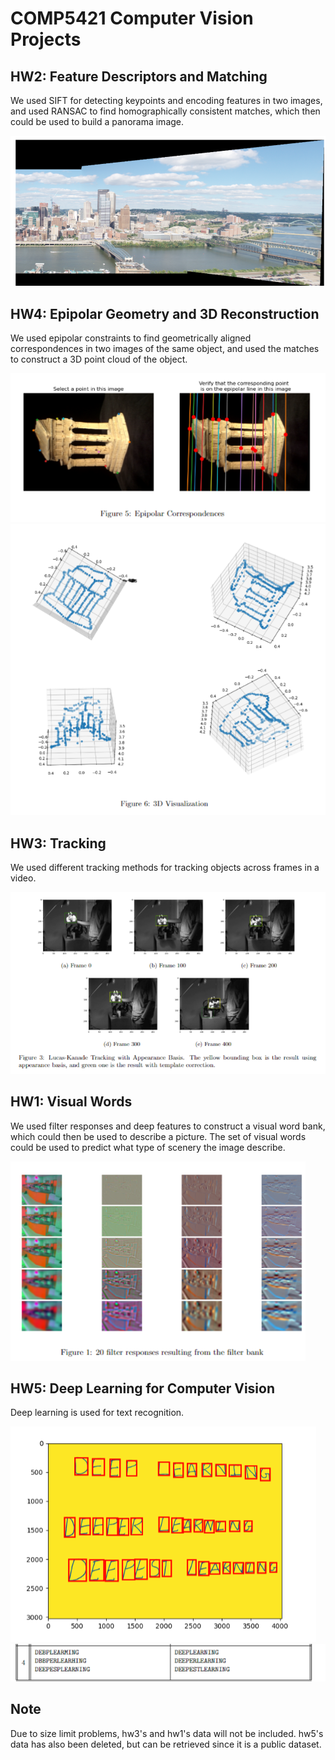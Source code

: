 # COMP5421 Computer Vision Projects

## HW2: Feature Descriptors and Matching

We used SIFT for detecting keypoints and encoding features in two images, and used RANSAC to find homographically consistent matches, which then could be used to build a panorama image.

![alt text](image.png)

## HW4: Epipolar Geometry and 3D Reconstruction

We used epipolar constraints to find geometrically aligned correspondences in two images of the same object, and used the matches to construct a 3D point cloud of the object.  

![alt text](image-1.png)
![alt text](image-2.png)

## HW3: Tracking

We used different tracking methods for tracking objects across frames in a video.

![alt text](image-3.png)

## HW1: Visual Words

We used filter responses and deep features to construct a visual word bank, which could then be used to describe a picture. The set of visual words could be used to predict what type of scenery the image describe.

![alt text](image-4.png)

## HW5: Deep Learning for Computer Vision

Deep learning is used for text recognition.

![alt text](image-5.png)
![alt text](image-6.png)

## Note

Due to size limit problems, hw3's and hw1's data will not be included. hw5's data has also been deleted, but can be retrieved since it is a public dataset.